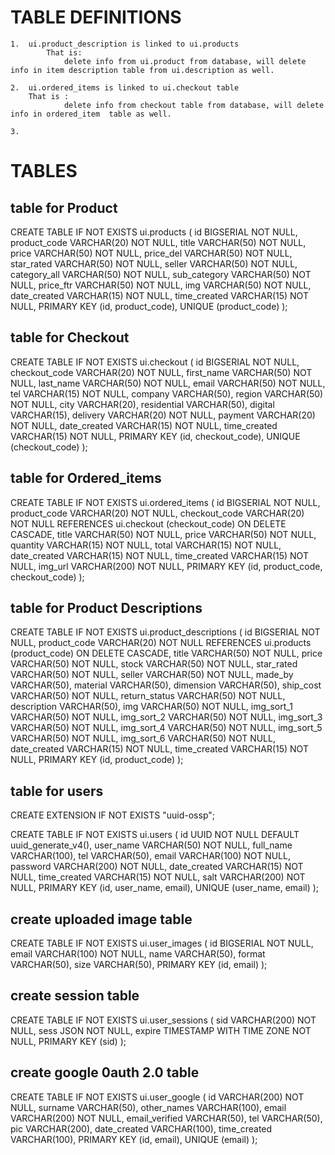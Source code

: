 # TABLE DEFINITIONS
    1.  ui.product_description is linked to ui.products
            That is: 
                delete info from ui.product from database, will delete info in item description table from ui.description as well.

    2.  ui.ordered_items is linked to ui.checkout table
        That is : 
                delete info from checkout table from database, will delete info in ordered_item  table as well.

    3.  


# TABLES
## table for Product
CREATE TABLE IF NOT EXISTS ui.products (
	id BIGSERIAL NOT NULL,
	product_code VARCHAR(20) NOT NULL,
    title VARCHAR(50) NOT NULL,
	price VARCHAR(50) NOT NULL,
	price_del VARCHAR(50) NOT NULL,
    star_rated VARCHAR(50) NOT NULL,
    seller VARCHAR(50) NOT NULL,
    category_all VARCHAR(50) NOT NULL,
    sub_category VARCHAR(50) NOT NULL,
    price_ftr VARCHAR(50) NOT NULL,
    img VARCHAR(50) NOT NULL,
	date_created VARCHAR(15) NOT NULL,
    time_created VARCHAR(15) NOT NULL,
    PRIMARY KEY (id, product_code),
    UNIQUE (product_code)
);

## table for Checkout
CREATE TABLE IF NOT EXISTS ui.checkout (
    id BIGSERIAL NOT NULL,
    checkout_code VARCHAR(20) NOT NULL,
    first_name VARCHAR(50) NOT NULL,
    last_name VARCHAR(50) NOT NULL,
    email VARCHAR(50) NOT NULL,
    tel VARCHAR(15) NOT NULL,
    company VARCHAR(50),
    region VARCHAR(50) NOT NULL, 
    city VARCHAR(20),
    residential VARCHAR(50),
    digital VARCHAR(15),
    delivery VARCHAR(20) NOT NULL,
    payment VARCHAR(20) NOT NULL,
    date_created VARCHAR(15) NOT NULL,
    time_created VARCHAR(15) NOT NULL,
    PRIMARY KEY (id, checkout_code),
    UNIQUE (checkout_code)
);

## table for Ordered_items
CREATE TABLE IF NOT EXISTS ui.ordered_items (
    id BIGSERIAL NOT NULL,
    product_code VARCHAR(20) NOT NULL,
    checkout_code VARCHAR(20) NOT NULL REFERENCES ui.checkout (checkout_code) ON DELETE CASCADE,
    title VARCHAR(50) NOT NULL,
	price VARCHAR(50) NOT NULL,
	quantity VARCHAR(15) NOT NULL,
    total VARCHAR(15) NOT NULL,
	date_created VARCHAR(15) NOT NULL,
    time_created VARCHAR(15) NOT NULL,
    img_url VARCHAR(200) NOT NULL,
    PRIMARY KEY (id, product_code, checkout_code)
);

## table for Product Descriptions
CREATE TABLE IF NOT EXISTS ui.product_descriptions (
    id BIGSERIAL NOT NULL,
	product_code VARCHAR(20) NOT NULL REFERENCES ui.products (product_code) ON DELETE CASCADE,
    title VARCHAR(50) NOT NULL,
	price VARCHAR(50) NOT NULL,
	stock VARCHAR(50) NOT NULL,
    star_rated VARCHAR(50) NOT NULL,
    seller VARCHAR(50) NOT NULL,
    made_by VARCHAR(50),
    material VARCHAR(50),
    dimension VARCHAR(50),
    ship_cost VARCHAR(50) NOT NULL,
    return_status VARCHAR(50) NOT NULL,
    description VARCHAR(50),
    img VARCHAR(50) NOT NULL,
    img_sort_1 VARCHAR(50) NOT NULL,
    img_sort_2 VARCHAR(50) NOT NULL,
    img_sort_3 VARCHAR(50) NOT NULL,
    img_sort_4 VARCHAR(50) NOT NULL,
    img_sort_5 VARCHAR(50) NOT NULL,
    img_sort_6 VARCHAR(50) NOT NULL,
	date_created VARCHAR(15) NOT NULL,
    time_created VARCHAR(15) NOT NULL,
    PRIMARY KEY (id, product_code)
);

##  table for users
CREATE EXTENSION IF NOT EXISTS "uuid-ossp";

CREATE TABLE IF NOT EXISTS ui.users (
    id UUID NOT NULL DEFAULT uuid_generate_v4(),
    user_name VARCHAR(50) NOT NULL,
    full_name VARCHAR(100),
    tel VARCHAR(50),
    email VARCHAR(100) NOT NULL,
    password VARCHAR(200) NOT NULL,
    date_created VARCHAR(15) NOT NULL,
    time_created VARCHAR(15) NOT NULL,
    salt VARCHAR(200) NOT NULL,
    PRIMARY KEY (id, user_name, email),
    UNIQUE (user_name, email)
);

## create uploaded image table 
CREATE TABLE IF NOT EXISTS ui.user_images (
    id BIGSERIAL NOT NULL,
    email VARCHAR(100) NOT NULL,
    name VARCHAR(50),
    format VARCHAR(50),
    size VARCHAR(50),
    PRIMARY KEY (id, email)
);

## create session table
CREATE TABLE IF NOT EXISTS ui.user_sessions (
    sid VARCHAR(200) NOT NULL,
    sess JSON NOT NULL,
    expire TIMESTAMP WITH TIME ZONE NOT NULL,
    PRIMARY KEY (sid)
);

## create google 0auth 2.0  table
CREATE TABLE IF NOT EXISTS ui.user_google (
    id VARCHAR(200) NOT NULL,
    surname VARCHAR(50),
    other_names VARCHAR(100),
    email VARCHAR(200) NOT NULL,
    email_verified VARCHAR(50),
    tel VARCHAR(50),
    pic VARCHAR(200),
    date_created VARCHAR(100),
    time_created VARCHAR(100),
    PRIMARY KEY (id, email), 
    UNIQUE (email)
);
